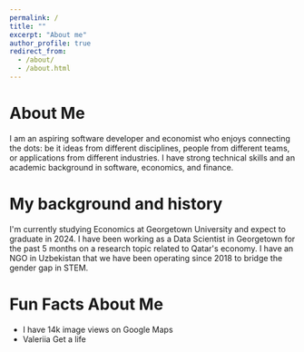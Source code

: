 ```yaml
---
permalink: /
title: ""
excerpt: "About me"
author_profile: true
redirect_from: 
  - /about/
  - /about.html
---
```


About Me
======
I am an aspiring software developer and economist who enjoys connecting the dots: be it ideas from different disciplines, people from different teams, or applications from different industries. I have strong technical skills and an academic background in software, economics, and finance.

My background and history
======
I'm currently studying Economics at Georgetown University and expect to graduate in 2024. I have been working as a Data Scientist in Georgetown for the past 5 months on a research topic related to Qatar's economy. I have an NGO in Uzbekistan that we have been operating since 2018 to bridge the gender gap in STEM.

Fun Facts About Me
======
- <span> I have 14k image views on Google Maps </span>
- <span> Valeriia Get a life </span>
